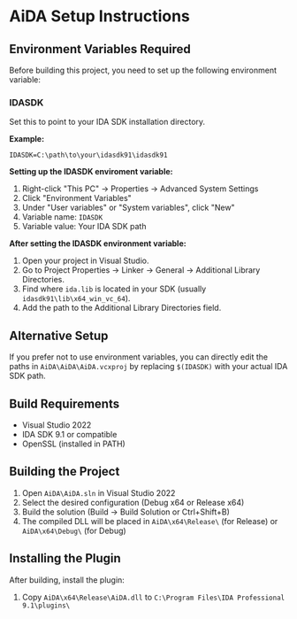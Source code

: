 # AiDA Setup Instructions

## Environment Variables Required

Before building this project, you need to set up the following environment variable:

### IDASDK
Set this to point to your IDA SDK installation directory.

**Example:**
```
IDASDK=C:\path\to\your\idasdk91\idasdk91
```

**Setting up the IDASDK enviroment variable:**
1. Right-click "This PC" → Properties → Advanced System Settings 
2. Click "Environment Variables"
3. Under "User variables" or "System variables", click "New"
4. Variable name: `IDASDK`
5. Variable value: Your IDA SDK path

**After setting the IDASDK environment variable:**
1. Open your project in Visual Studio.
2. Go to Project Properties → Linker → General → Additional Library Directories.
3. Find where `ida.lib` is located in your SDK (usually `idasdk91\lib\x64_win_vc_64`).
4. Add the path to the Additional Library Directories field.

## Alternative Setup
If you prefer not to use environment variables, you can directly edit the paths in `AiDA\AiDA\AiDA.vcxproj` by replacing `$(IDASDK)` with your actual IDA SDK path.

## Build Requirements
- Visual Studio 2022
- IDA SDK 9.1 or compatible
- OpenSSL (installed in PATH)

## Building the Project
1. Open `AiDA\AiDA.sln` in Visual Studio 2022
2. Select the desired configuration (Debug x64 or Release x64)
3. Build the solution (Build → Build Solution or Ctrl+Shift+B)
4. The compiled DLL will be placed in `AiDA\x64\Release\` (for Release) or `AiDA\x64\Debug\` (for Debug)

## Installing the Plugin
After building, install the plugin:

1. Copy `AiDA\x64\Release\AiDA.dll` to `C:\Program Files\IDA Professional 9.1\plugins\`